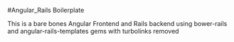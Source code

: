 #Angular_Rails Boilerplate	

This is a bare bones Angular Frontend and Rails backend using bower-rails and angular-rails-templates gems with turbolinks removed